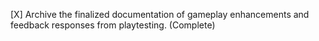 [X] Archive the finalized documentation of gameplay enhancements and feedback responses from playtesting. (Complete)